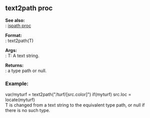## text2path proc    
**See also:**    
:   [ispath proc](/proc/ispath)    
<!-- -->    
**Format:**    
:   text2path(T)    
<!-- -->    
**Args:**    
:   T: A text string.    
<!-- -->    
**Returns:**    
:   a type path or null.    
### Example:    
var/myturf = text2path(\"/turf/\[src.color\]\") if(myturf) src.loc =    
locate(myturf)    
T is changed from a text string to the equivalent type path, or null if    
there is no such type.  